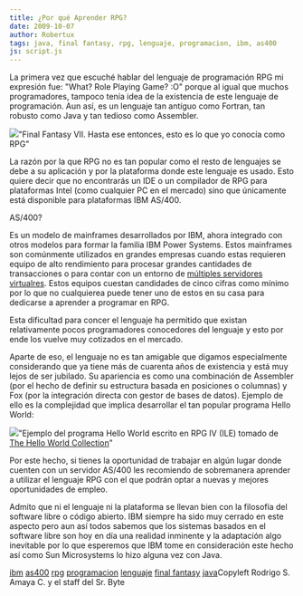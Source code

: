 ```yaml
---
title: ¿Por qué Aprender RPG?
date: 2009-10-07
author: Robertux
tags: java, final fantasy, rpg, lenguaje, programacion, ibm, as400
js: script.js
---
```


La primera vez que escuché hablar del lenguaje de programación RPG mi
      expresión fue: "What? Role Playing Game?
      :O" porque al igual que muchos programadores, tampoco tenía idea de la existencia
      de este lenguaje de programación. Aun así, es un lenguaje tan antíguo como Fortran, tan
      robusto como Java y tan tedioso como Assembler.

[![](http://2.bp.blogspot.com/_jH77WNrMVRA/SswsD6jkfSI/AAAAAAAAGDw/Ian4an8-_pE/s400/Final_Fantasy_XII_JAP_FF12.jpg)](http://2.bp.blogspot.com/_jH77WNrMVRA/SswsD6jkfSI/AAAAAAAAGDw/Ian4an8-_pE/s1600-h/Final_Fantasy_XII_JAP_FF12.jpg)"Final Fantasy VII. Hasta
      ese entonces, esto es lo que yo conocía como RPG"

La razón por la que RPG no es tan popular como el
      resto de lenguajes se debe a su aplicación y por la plataforma donde este lenguaje es usado.
      Esto quiere decir que no encontrarás un IDE o un compilador de RPG para plataformas Intel
      (como cualquier PC en el mercado) sino que únicamente está disponible para plataformas IBM
      AS/400.

AS/400?

Es un
      modelo de mainframes desarrollados por IBM, ahora integrado con otros modelos para formar la
      familia IBM Power Systems. Estos mainframes son comúnmente utilizados en grandes empresas
      cuando estas requieren equipo de alto rendimiento para procesar grandes cantidades de
      transacciones o para contar con un entorno de [múltiples servidores virtualres](http://www.srbyte.com/2009/07/anecdotas-de-virtualizacion.html). Estos equipos cuestan candidades de cinco cifras como mínimo por lo que
      no cualquierea puede tener uno de estos en su casa para dedicarse a aprender a programar en
      RPG.

Esta dificultad para concer el lenguaje ha permitido que existan
      relativamente pocos programadores conocedores del lenguaje y esto por ende los vuelve muy
      cotizados en el mercado.

Aparte de eso, el lenguaje no es tan amigable
      que digamos especialmente considerando que ya tiene más de cuarenta años de existencia y está
      muy lejos de ser jubilado. Su apariencia es como una combinación de Assembler (por el hecho de
      definir su estructura basada en posiciones o columnas) y Fox (por la integración directa con
      gestor de bases de datos). Ejemplo de ello es la complejidad que implica desarrollar el tan
      popular programa Hello World:

[![](http://2.bp.blogspot.com/_jH77WNrMVRA/SswxCCzHMwI/AAAAAAAAGD4/MnQdzwFMSP0/s400/RPGHelloWorld.png)](http://2.bp.blogspot.com/_jH77WNrMVRA/SswxCCzHMwI/AAAAAAAAGD4/MnQdzwFMSP0/s1600-h/RPGHelloWorld.png)"Ejemplo del programa Hello
      World escrito en RPG IV (ILE) tomado de [The Hello World Collection](http://www.roesler-ac.de/wolfram/hello.htm)"

Por este hecho, si tienes la oportunidad de trabajar en algún
      lugar donde cuenten con un servidor AS/400 les recomiendo de sobremanera aprender a utilizar
      el lenguaje RPG con el que podrán optar a nuevas y mejores oportunidades de empleo.

Admito que ni el lenguaje ni la plataforma se llevan
      bien con la filosofía del software libre o código abierto. IBM siempre ha sido muy cerrado en
      este aspecto pero aun así todos sabemos que los sistemas basados en el software libre son hoy
      en día una realidad inminente y la adaptación algo inevitable por lo que esperemos que IBM
      tome en consideración este hecho así como Sun Microsystems lo hizo alguna vez con Java.

[ibm](http://www.blogalaxia.com/tags/ibm)
      [as400](http://www.blogalaxia.com/tags/as400) [rpg](http://www.blogalaxia.com/tags/rpg) [programacion](http://www.blogalaxia.com/tags/programacion) [lenguaje](http://www.blogalaxia.com/tags/lenguaje) [final fantasy](http://www.blogalaxia.com/tags/final+fantasy) [java](http://www.blogalaxia.com/tags/java)Copyleft Rodrigo S. Amaya C. y el staff del Sr.
      Byte